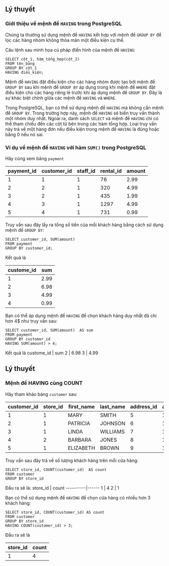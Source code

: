## Lý thuyết
### Giới thiệu về mệnh đề `HAVING` trong PostgreSQL
Chúng ta thường sử dụng mệnh đề `HAVING` kết hợp với mệnh đề `GROUP BY` để lọc các hàng nhóm không thỏa mãn một điều kiện cụ thể.

Câu lệnh sau minh họa cú pháp điển hình của mệnh đề `HAVING`:
```
SELECT cột_1, hàm_tổng_hợp(cột_2)
FROM tên_bảng
GROUP BY cột_1
HAVING điều_kiện;
```
Mệnh đề `HAVING` đặt điều kiện cho các hàng nhóm được tạo bởi mệnh đề `GROUP BY` sau khi mệnh đề `GROUP BY` áp dụng trong khi mệnh đề `WHERE` đặt điều kiện cho các hàng riêng lẻ trước khi áp dụng mệnh đề `GROUP BY`. Đây là sự khác biệt chính giữa các mệnh đề `HAVING` và `WHERE`.

Trong PostgreSQL, bạn có thể sử dụng mệnh đề `HAVING` mà không cần mệnh đề `GROUP BY`. Trong trường hợp này, mệnh đề `HAVING` sẽ biến truy vấn thành một nhóm duy nhất. Ngoài ra, danh sách `SELECT` và mệnh đề `HAVING` chỉ có thể tham chiếu đến các cột từ bên trong các hàm tổng hợp. Loại truy vấn này trả về một hàng đơn nếu điều kiện trong mệnh đề `HAVING` là đúng hoặc bằng 0 nếu nó sai.

### Ví dụ về mệnh đề `HAVING` với hàm `SUM()` trong PostgreSQL
Hãy cùng xem bảng `payment`

payment_id	| customer_id	| staff_id	| rental_id	| amount
------------|-------------|-----------|-----------|-------
1	| 1	| 1	| 76	| 2.99
2	| 2	| 1	| 320 | 4.99
3	| 2	| 1	| 435	| 1.99
4	| 3	| 1	| 1297	| 4.99
5	| 4	| 1	| 731	| 0.99

Truy vấn sau đây lấy ra tổng số tiền của mỗi khách hàng bằng cách sử dụng mệnh đề `GROUP BY`:
```
SELECT customer_id, SUM(amount)
FROM payment
GROUP BY customer_id;
```
Kết quả là

custome_id	| sum
------------|----
1	| 2.99
2	| 6.98
3	| 4.99
4	| 0.99

Bạn có thể áp dụng mệnh đề `HAVING` để chọn khách hàng duy nhất đã chi hơn 4$ như truy vấn sau:
```
SELECT customer_id, SUM(amount)  AS sum
FROM payment
GROUP BY customer_id
HAVING SUM(amount) > 4;
```
Kết quả là
custome_id	| sum
2	| 6.98
3	| 4.99

## Lý thuyết
### Mệnh đề HAVING cùng COUNT
Hãy tham khảo bảng `customer` sau:

customer_id	| store_id	| first_name	| last_name	| address_id	| active
------------|-----------|-------------|-----------|-------------|-------
1	| 1	| MARY	| SMITH	| 5	| 1
2	| 1	| PATRICIA	| JOHNSON	| 6	| 1
3	| 1	| LINDA	| WILLIAMS	| 7	| 1
4	| 2	| BARBARA	| JONES	| 8	| 1
5	| 1	| ELIZABETH	| BROWN	| 9	| 1

Truy vấn sau đây trả về số lượng khách hàng trên mỗi cửa hàng:
```
SELECT store_id, COUNT(customer_id)  AS count
FROM customer
GROUP BY store_id
```
Đầu ra sẽ là:
store_id	| count
----------|------
1	| 4
2	| 1

Bạn có thể sử dụng mệnh đề `HAVING` để chọn cửa hàng có nhiều hơn 3 khách hàng:
```
SELECT store_id, COUNT(customer_id) AS count
FROM customer
GROUP BY store_id
HAVING COUNT(customer_id) > 3;
```
Đầu ra sẽ là

store_id	| count
----------|------
1	| 4
